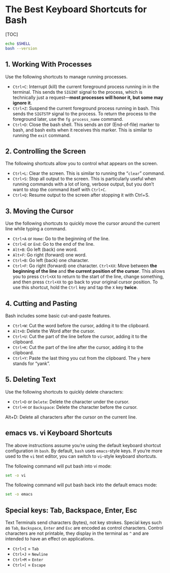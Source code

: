# The Best Keyboard Shortcuts for Bash

[TOC]

```bash
echo $SHELL
bash --version
```

## 1. Working With Processes

Use the following shortcuts to manage running processes.

- `Ctrl+C`: Interrupt (kill) the current foreground process running in in the terminal. This sends the `SIGINT` signal to the process, which is technically just a request—**most processes will honor it, but some may ignore it**.
- `Ctrl+Z`: Suspend the current foreground process running in bash. This sends the `SIGTSTP` signal to the process. To return the process to the foreground later, use the `fg process_name` command.
- `Ctrl+D`: Close the bash shell. This sends an `EOF` (End-of-file) marker to bash, and bash exits when it receives this marker. This is similar to running the `exit` command.

## 2. Controlling the Screen

The following shortcuts allow you to control what appears on the screen.

- `Ctrl+L`: Clear the screen. This is similar to running the “`clear`” command.
- `Ctrl+S`: Stop all output to the screen. This is particularly useful when running commands with a lot of long, verbose output, but you don’t want to stop the command itself with `Ctrl+C`.
- `Ctrl+Q`: Resume output to the screen after stopping it with Ctrl+S.

## 3. Moving the Cursor

Use the following shortcuts to quickly move the cursor around the current line while typing a command.

- `Ctrl+A` or `Home`: Go to the beginning of the line.
- `Ctrl+E` or `End`: Go to the end of the line.
- `Alt+B`: Go left (back) one word.
- `Alt+F`: Go right (forward) one word.
- `Ctrl+B`: Go left (back) one character.
- `Ctrl+F`: Go right (forward) one character.
`Ctrl+XX`: Move between **the beginning of the line** and **the current position of the cursor**. This allows you to press `Ctrl+XX` to return to the start of the line, change something, and then press `Ctrl+XX` to go back to your original cursor position. To use this shortcut, hold the `Ctrl` key and tap the `X` key **twice**.

## 4. Cutting and Pasting

Bash includes some basic cut-and-paste features.

- `Ctrl+W`: Cut the word before the cursor, adding it to the clipboard.
- `Alt+D`: Delete the Word after the cursor.
- `Ctrl+U`: Cut the part of the line before the cursor, adding it to the clipboard.
- `Ctrl+K`: Cut the part of the line after the cursor, adding it to the clipboard.
- `Ctrl+Y`: Paste the last thing you cut from the clipboard. The `y` here stands for “yank”.

## 5. Deleting Text

Use the following shortcuts to quickly delete characters:

- `Ctrl+D` or `Delete`: Delete the character under the cursor.
- `Ctrl+H` or `Backspace`: Delete the character before the cursor.

Alt+D: Delete all characters after the cursor on the current line.

## emacs vs. vi Keyboard Shortcuts

The above instructions assume you’re using the default keyboard shortcut configuration in `bash`. By default, `bash` uses `emacs`-style keys. If you’re more used to the `vi` text editor, you can switch to `vi`-style keyboard shortcuts.

The following command will put bash into vi mode:

```bash
set -o vi
```

The following command will put bash back into the default emacs mode:

```bash
set -o emacs
```


## Special keys: Tab, Backspace, Enter, Esc

Text Terminals send characters (bytes), not key strokes. 
Special keys such as `Tab`, `Backspace`, `Enter` and `Esc` are encoded as control characters. 
Control characters are not printable, they display in the terminal as `^` and are intended to have an effect on applications.

- `Ctrl+I` = `Tab`
- `Ctrl+J` = `Newline`
- `Ctrl+M` = `Enter`
- `Ctrl+[` = `Escape`














